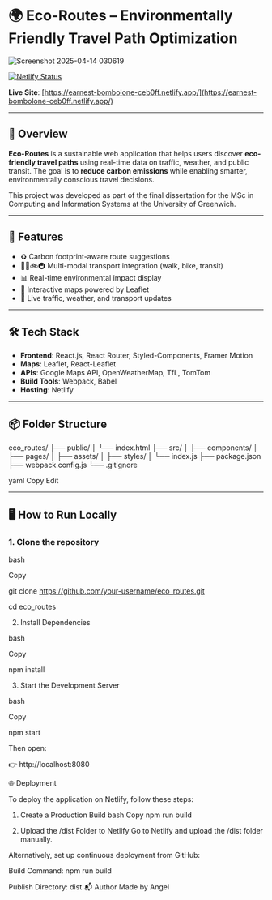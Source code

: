 # 🌍 Eco-Routes – Environmentally Friendly Travel Path Optimization
![Screenshot 2025-04-14 030619](https://github.com/user-attachments/assets/6439c925-773a-4aca-9e95-23f6d6701fac)

[![Netlify Status](https://api.netlify.com/api/v1/badges/2e4a0f47-f3ea-4a42-a7d5-4ad1267b81b5/deploy-status)](https://app.netlify.com/sites/earnest-bombolone-ceb0ff/deploys)

**Live Site**: [https://earnest-bombolone-ceb0ff.netlify.app/](https://earnest-bombolone-ceb0ff.netlify.app/)

---

## 📌 Overview

**Eco-Routes** is a sustainable web application that helps users discover **eco-friendly travel paths** using real-time data on traffic, weather, and public transit. The goal is to **reduce carbon emissions** while enabling smarter, environmentally conscious travel decisions.

This project was developed as part of the final dissertation for the MSc in Computing and Information Systems at the University of Greenwich.

---

## 🚀 Features

- ♻️ Carbon footprint-aware route suggestions  
- 🚶‍♀️🚲🚇 Multi-modal transport integration (walk, bike, transit)  
- 📊 Real-time environmental impact display  
- 📍 Interactive maps powered by Leaflet  
- 🔄 Live traffic, weather, and transport updates  

---

## 🛠️ Tech Stack

- **Frontend**: React.js, React Router, Styled-Components, Framer Motion  
- **Maps**: Leaflet, React-Leaflet  
- **APIs**: Google Maps API, OpenWeatherMap, TfL, TomTom  
- **Build Tools**: Webpack, Babel  
- **Hosting**: Netlify  

---

## 📦 Folder Structure

eco_routes/ ├── public/ │ └── index.html ├── src/ │ ├── components/ │ ├── pages/ │ ├── assets/ │ ├── styles/ │ └── index.js ├── package.json ├── webpack.config.js └── .gitignore

yaml
Copy
Edit

---

## 🖥️ How to Run Locally

### 1. Clone the repository
bash

Copy

git clone https://github.com/your-username/eco_routes.git

cd eco_routes

2. Install Dependencies

bash

Copy

npm install

3. Start the Development Server

bash

Copy

npm start

Then open:

👉 http://localhost:8080

🌐 Deployment

To deploy the application on Netlify, follow these steps:

1. Create a Production Build
bash
Copy
npm run build

2. Upload the /dist Folder to Netlify
Go to Netlify and upload the /dist folder manually.

Alternatively, set up continuous deployment from GitHub:

Build Command: npm run build

Publish Directory: dist
📬 Author
Made by Angel

